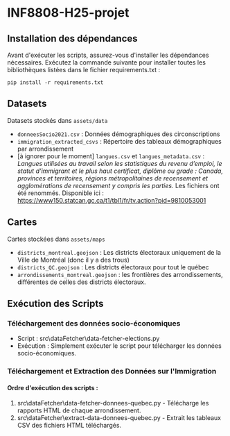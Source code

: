 # INF8808-H25-projet

## Installation des dépendances

Avant d'exécuter les scripts, assurez-vous d'installer les dépendances nécessaires. Exécutez la commande suivante pour installer toutes les bibliothèques listées dans le fichier requirements.txt :
```
pip install -r requirements.txt
```

## Datasets

Datasets stockés dans `assets/data`

- `donneesSocio2021.csv` : Données démographiques des circonscriptions
- `immigration_extracted_csvs` : Répertoire des tableaux démographiques par arrondissement
- [à ignorer pour le moment] `langues.csv` et `langues_metadata.csv` : _Langues utilisées au travail selon les statistiques du revenu d’emploi, le statut d’immigrant et le plus haut certificat, diplôme ou grade : Canada, provinces et territoires, régions métropolitaines de recensement et agglomérations de recensement y compris les parties._ Les fichiers ont été renommés. Disponible ici : https://www150.statcan.gc.ca/t1/tbl1/fr/tv.action?pid=9810053001

## Cartes

Cartes stockées dans `assets/maps`
- `districts_montreal.geojson` : Les districts électoraux uniquement de la Ville de Montréal (donc il y a des trous)
- `districts_QC.geojson` : Les districts électoraux pour tout le québec
- `arrondissements_montreal.geojson` : les frontières des arrondissements, différentes de celles des districts électoraux.

## Exécution des Scripts

### Téléchargement des données socio-économiques

- Script : src\dataFetcher\data-fetcher-elections.py
- Exécution : Simplement exécuter le script pour télécharger les données socio-économiques.

### Téléchargement et Extraction des Données sur l'Immigration

#### Ordre d'exécution des scripts :

1. src\dataFetcher\data-fetcher-donnees-quebec.py - Télécharge les rapports HTML de chaque arrondissement.
2. src\dataFetcher\extract-data-donnees-quebec.py - Extrait les tableaux CSV des fichiers HTML téléchargés.
